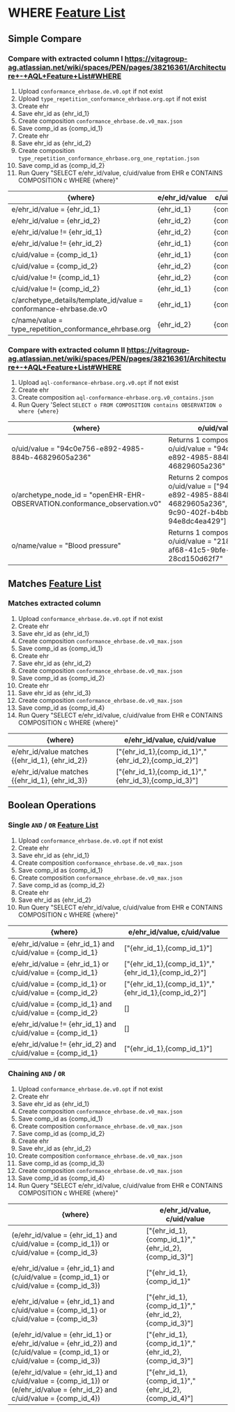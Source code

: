 # WHERE [Feature List](https://vitagroup-ag.atlassian.net/wiki/spaces/PEN/pages/38216361/Architecture+-+AQL+Feature+List#WHERE)
## Simple Compare
### Compare with extracted column I  https://vitagroup-ag.atlassian.net/wiki/spaces/PEN/pages/38216361/Architecture+-+AQL+Feature+List#WHERE
1. Upload `conformance_ehrbase.de.v0.opt` if not exist
2. Upload `type_repetition_conformance_ehrbase.org.opt` if not exist
3. Create ehr
4. Save ehr_id as {ehr_id_1}
5. Create composition  `conformance_ehrbase.de.v0_max.json`
6. Save comp_id as {comp_id_1}
7. Create ehr
8. Save ehr_id as {ehr_id_2}
9. Create composition  `type_repetition_conformance_ehrbase.org_one_reptation.json`
10. Save comp_id as {comp_id_2}
11. Run Query "SELECT e/ehr_id/value, c/uid/value from EHR e CONTAINS COMPOSITION c WHERE {where}"

| {where}                                                           | e/ehr_id/value | c/uid/value |
|-------------------------------------------------------------------|----------------|-------------|
| e/ehr_id/value = {ehr_id_1}                                       | {ehr_id_1}     | {comp_id_1} |
| e/ehr_id/value = {ehr_id_2}                                       | {ehr_id_2}     | {comp_id_2} |
| e/ehr_id/value != {ehr_id_1}                                      | {ehr_id_2}     | {comp_id_2} |
| e/ehr_id/value != {ehr_id_2}                                      | {ehr_id_1}     | {comp_id_1} |
| c/uid/value = {comp_id_1}                                         | {ehr_id_1}     | {comp_id_1} |
| c/uid/value = {comp_id_2}                                         | {ehr_id_2}     | {comp_id_2} |
| c/uid/value != {comp_id_1}                                        | {ehr_id_2}     | {comp_id_2} |
| c/uid/value != {comp_id_2}                                        | {ehr_id_1}     | {comp_id_1} |
| c/archetype_details/template_id/value = conformance-ehrbase.de.v0 | {ehr_id_1}     | {comp_id_1} |
| c/name/value = type_repetition_conformance_ehrbase.org            | {ehr_id_2}     | {comp_id_2} |

### Compare with extracted column II  https://vitagroup-ag.atlassian.net/wiki/spaces/PEN/pages/38216361/Architecture+-+AQL+Feature+List#WHERE
1. Upload `aql-conformance-ehrbase.org.v0.opt` if not exist
2. Create ehr
3. Create composition `aql-conformance-ehrbase.org.v0_contains.json`
4. Run Query 'Select `SELECT o FROM COMPOSITION contains OBSERVATION o where {where}`

| {where}                                                                    | o/uid/value                                                                     |
|----------------------------------------------------------------------------|---------------------------------------------------------------------------------|
| o/uid/value = "94c0e756-e892-4985-884b-46829605a236"                       | Returns 1 composition with o/uid/value = "94c0e756-e892-4985-884b-46829605a236"                                          |
| o/archetype_node_id = "openEHR-EHR-OBSERVATION.conformance_observation.v0" | Returns 2 compositions with o/uid/value = ["94c0e756-e892-4985-884b-46829605a236","d4cccdfc-9c90-402f-b4bb-94e8dc4ea429"] |
| o/name/value = "Blood pressure"                                            | Returns 1 composition with o/uid/value = "2183807d-af68-41c5-9bfe-28cd150d62f7"                                          |




## Matches [Feature List](https://vitagroup-ag.atlassian.net/wiki/spaces/PEN/pages/38216361/Architecture+-+AQL+Feature+List#WHERE)
### Matches extracted column
1. Upload `conformance_ehrbase.de.v0.opt` if not exist
2. Create ehr
3. Save ehr_id as {ehr_id_1}
4. Create composition  `conformance_ehrbase.de.v0_max.json`
5. Save comp_id as {comp_id_1}
6. Create ehr
7. Save ehr_id as {ehr_id_2}
8. Create composition  `conformance_ehrbase.de.v0_max.json`
9. Save comp_id as {comp_id_2}
10. Create ehr
11. Save ehr_id as {ehr_id_3}
12. Create composition  `conformance_ehrbase.de.v0_max.json`
13. Save comp_id as {comp_id_4}
14. Run Query "SELECT e/ehr_id/value, c/uid/value from EHR e CONTAINS COMPOSITION c WHERE {where}"


| {where}                                         | e/ehr_id/value,  c/uid/value                        |
|-------------------------------------------------|-----------------------------------------------------|
| e/ehr_id/value matches {{ehr_id_1}, {ehr_id_2}} | ["{ehr_id_1},{comp_id_1}","{ehr_id_2},{comp_id_2}"] |
| e/ehr_id/value matches {{ehr_id_1}, {ehr_id_3}} | ["{ehr_id_1},{comp_id_1}","{ehr_id_3},{comp_id_3}"] |

## Boolean Operations
### Single  `AND` / `OR` [Feature List](https://vitagroup-ag.atlassian.net/wiki/spaces/PEN/pages/38216361/Architecture+-+AQL+Feature+List#AND-%2F-OR.1)
1. Upload `conformance_ehrbase.de.v0.opt` if not exist
2. Create ehr
3. Save ehr_id as {ehr_id_1}
4. Create composition  `conformance_ehrbase.de.v0_max.json`
5. Save comp_id as {comp_id_1}
6. Create composition  `conformance_ehrbase.de.v0_max.json`
7. Save comp_id as {comp_id_2}
8. Create ehr
9. Save ehr_id as {ehr_id_2}
10. Run Query "SELECT e/ehr_id/value, c/uid/value from EHR e CONTAINS COMPOSITION c WHERE {where}"

| {where}                                                     | e/ehr_id/value,  c/uid/value                        |
|-------------------------------------------------------------|-----------------------------------------------------|
| e/ehr_id/value = {ehr_id_1} and  c/uid/value = {comp_id_1}  | ["{ehr_id_1},{comp_id_1}"]                          |
| e/ehr_id/value = {ehr_id_1} or  c/uid/value = {comp_id_1}   | ["{ehr_id_1},{comp_id_1}","{ehr_id_1},{comp_id_2}"] |
| c/uid/value = {comp_id_1} or  c/uid/value = {comp_id_2}     | ["{ehr_id_1},{comp_id_1}","{ehr_id_1},{comp_id_2}"] |
| c/uid/value = {comp_id_1} and  c/uid/value = {comp_id_2}    | []                                                  |
| e/ehr_id/value != {ehr_id_1} and  c/uid/value = {comp_id_1} | []                                                  |
| e/ehr_id/value != {ehr_id_2} and  c/uid/value = {comp_id_1} | ["{ehr_id_1},{comp_id_1}"]                          |

### Chaining  `AND` / `OR`
1. Upload `conformance_ehrbase.de.v0.opt` if not exist
2. Create ehr
3. Save ehr_id as {ehr_id_1}
4. Create composition  `conformance_ehrbase.de.v0_max.json`
5. Save comp_id as {comp_id_1}
6. Create composition  `conformance_ehrbase.de.v0_max.json`
7. Save comp_id as {comp_id_2}
8. Create ehr
9. Save ehr_id as {ehr_id_2}
10. Create composition  `conformance_ehrbase.de.v0_max.json`
11. Save comp_id as {comp_id_3}
12. Create composition  `conformance_ehrbase.de.v0_max.json`
13. Save comp_id as {comp_id_4}
14. Run Query "SELECT e/ehr_id/value, c/uid/value from EHR e CONTAINS COMPOSITION c WHERE {where}"

| {where}                                                                                                                     | e/ehr_id/value,  c/uid/value                        |
|-----------------------------------------------------------------------------------------------------------------------------|-----------------------------------------------------|
| (e/ehr_id/value = {ehr_id_1} and  c/uid/value = {comp_id_1}) or c/uid/value = {comp_id_3}                                   | ["{ehr_id_1},{comp_id_1}","{ehr_id_2},{comp_id_3}"] |
| e/ehr_id/value = {ehr_id_1} and  (c/uid/value = {comp_id_1} or c/uid/value = {comp_id_3})                                   | ["{ehr_id_1},{comp_id_1}"                           |
| e/ehr_id/value = {ehr_id_1} and  c/uid/value = {comp_id_1} or c/uid/value = {comp_id_3}                                     | ["{ehr_id_1},{comp_id_1}","{ehr_id_2},{comp_id_3}"] |
| (e/ehr_id/value = {ehr_id_1} or e/ehr_id/value = {ehr_id_2}) and  (c/uid/value = {comp_id_1} or c/uid/value = {comp_id_3})  | ["{ehr_id_1},{comp_id_1}","{ehr_id_2},{comp_id_3}"] |
| (e/ehr_id/value = {ehr_id_1} and c/uid/value = {comp_id_1}) or  (e/ehr_id/value = {ehr_id_2} and c/uid/value = {comp_id_4}) | ["{ehr_id_1},{comp_id_1}","{ehr_id_2},{comp_id_4}"] |



